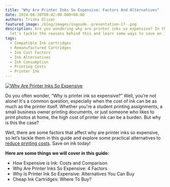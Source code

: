 ```yaml
---
title: "Why Are Printer Inks So Expensive: Factors And Alternatives"
date: 2024-08-30T08:42:00.000+08:00
authors: Trisha Olivar
featured_image: /blog/images/ingoude.-presentation-17-.png
description: Are you wondering why are printer inks so expensive? In this guide,
  let's tackle the reasons behind this and learn some ways to save on ink today!
tags:
  - Compatible Ink cartridges
  - Remanufactured Cartridges
  - Ink Cost Factors
  - Ink Alternatives
  - Ink Consumption
  - Printing Costs
  - Printer Ink
---
```

[![Why Are Printer Inks So Expensive](/blog/images/ingoude.-presentation-17-.png "Why Are Printer Inks So Expensive: Factors And Alternatives")](/blog/images/ingoude.-presentation-17-.png)

Do you often wonder, “Why is printer ink so expensive?” Well, you’re not alone! It's a common question, especially when the cost of ink can be as much as the printer itself. Whether you're a student printing assignments, a small business owner printing documents, or just someone who likes to print photos at home, the high cost of printer ink can be a burden. But why is this the case? 

Well, there are some factors that affect why are printer inks so expensive, so let’s tackle them in this guide and explore some practical alternatives to [reduce printing costs](https://www.compandsave.com/blog/posts/how-to-reduce-printing-costs-top-10-low-cost-printing-tips.html). Save on ink today!

**Here are some things we will cover in this guide:**

* How Expensive is Ink: Costs and Comparison
* Why Are Printer Inks So Expensive: 4 Factors
* Why Is Printer Ink So Expensive: Alternatives You Can Buy
* Cheap Ink Cartridges: Where To Buy?

[](https://www.compandsave.com/top-5-cheap-toner-cartridges)
